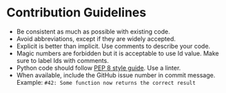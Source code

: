 # Contribution Guidelines
* Be consistent as much as possible with existing code.
* Avoid abbreviations, except if they are widely accepted.
* Explicit is better than implicit. Use comments to describe your code.
* Magic numbers are forbidden but it is acceptable to use Id value. Make sure to label Ids with comments.
* Python code should follow [PEP 8 style guide](https://www.python.org/dev/peps/pep-0008/). Use a linter.
* When available, include the GitHub issue number in commit message. Example: `#42: Some function now returns the correct result`
